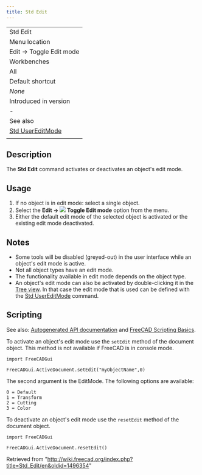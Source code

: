 ```yaml
---
title: Std Edit
---
```


|                                                          |
| -------------------------------------------------------- |
| Std Edit                                                 |
| Menu location                                            |
| Edit → Toggle Edit mode                                  |
| Workbenches                                              |
| All                                                      |
| Default shortcut                                         |
| _None_                                                   |
| Introduced in version                                    |
| -                                                        |
| See also                                                 |
| [Std UserEditMode](/Std_UserEditMode "Std UserEditMode") |
|                                                          |

## Description

The **Std Edit** command activates or deactivates an object's edit mode.

## Usage

1. If no object is in edit mode: select a single object.
2. Select the **Edit → ![](/images/Std_Edit.svg) Toggle Edit mode** option from the menu.
3. Either the default edit mode of the selected object is activated or the existing edit mode deactivated.

## Notes

- Some tools will be disabled (greyed-out) in the user interface while an object's edit mode is active.
- Not all object types have an edit mode.
- The functionality available in edit mode depends on the object type.
- An object's edit mode can also be activated by double-clicking it in the [Tree view](/Tree_view "Tree view"). In that case the edit mode that is used can be defined with the [Std UserEditMode](/Std_UserEditMode "Std UserEditMode") command.

## Scripting

See also: [Autogenerated API documentation](https://freecad.github.io/SourceDoc/) and [FreeCAD Scripting Basics](/FreeCAD_Scripting_Basics "FreeCAD Scripting Basics").

To activate an object's edit mode use the `setEdit` method of the document object. This method is not available if FreeCAD is in console mode.

```
import FreeCADGui

FreeCADGui.ActiveDocument.setEdit("myObjectName",0)

```

The second argument is the EditMode. The following options are available:

```
0 = Default
1 = Transform
2 = Cutting
3 = Color

```

To deactivate an object's edit mode use the `resetEdit` method of the document object.

```
import FreeCADGui

FreeCADGui.ActiveDocument.resetEdit()

```

Retrieved from "<http://wiki.freecad.org/index.php?title=Std_Edit/en&oldid=1496354>"
